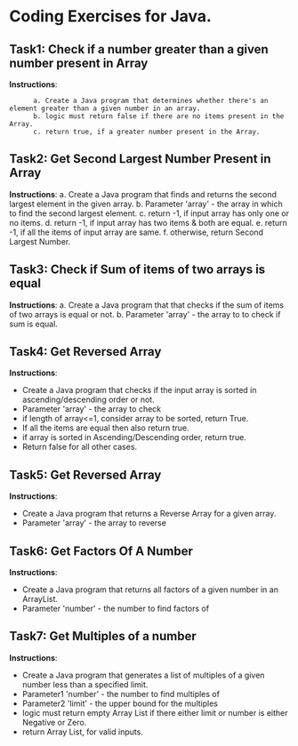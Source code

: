 # Coding Exercises for Java.

## Task1: Check if a number greater than a given number present in Array
**Instructions**:

          a. Create a Java program that determines whether there's an element greater than a given number in an array.
          b. logic must return false if there are no items present in the Array.
          c. return true, if a greater number present in the Array. 

## Task2: Get Second Largest Number Present in Array
**Instructions**:
          a. Create a Java program that finds and returns the second largest element in the given array.
          b. Parameter 'array' - the array in which to find the second largest element.
          c. return -1, if input array has only one or no items.
          d. return -1, if input array has two items & both are equal.
          e. return -1, if all the items of input array are same.
          f. otherwise, return Second Largest Number.

## Task3: Check if Sum of items of two arrays is equal
**Instructions**:
          a. Create a Java program that that checks if the sum of items of two arrays is equal or not.
          b. Parameter 'array' - the array to to check if sum is equal.

## Task4: Get Reversed Array
**Instructions**:
* Create a Java program that checks if the input array is sorted in ascending/descending order or not.
* Parameter 'array' - the array to check
* if length of array<=1, consider array to be sorted, return True.
* If all the items are equal then also return true.
* if array is sorted in Ascending/Descending order, return true.
* Return false for all other cases.

## Task5: Get Reversed Array
**Instructions**:
* Create a Java program that returns a Reverse Array for a given array.
* Parameter 'array' - the array to reverse

## Task6: Get Factors Of A Number
**Instructions**:
* Create a Java program that returns all factors of a given number in an ArrayList.
* Parameter 'number' - the number to find factors of

## Task7: Get Multiples of a number
**Instructions**:
* Create a Java program that generates a list of multiples of a given number less than a specified limit.
* Parameter1 'number' - the number to find multiples of
* Parameter2 'limit'  - the upper bound for the multiples
* logic must return empty Array List if there either limit or number is either Negative or Zero.
* return Array List, for valid inputs. 
